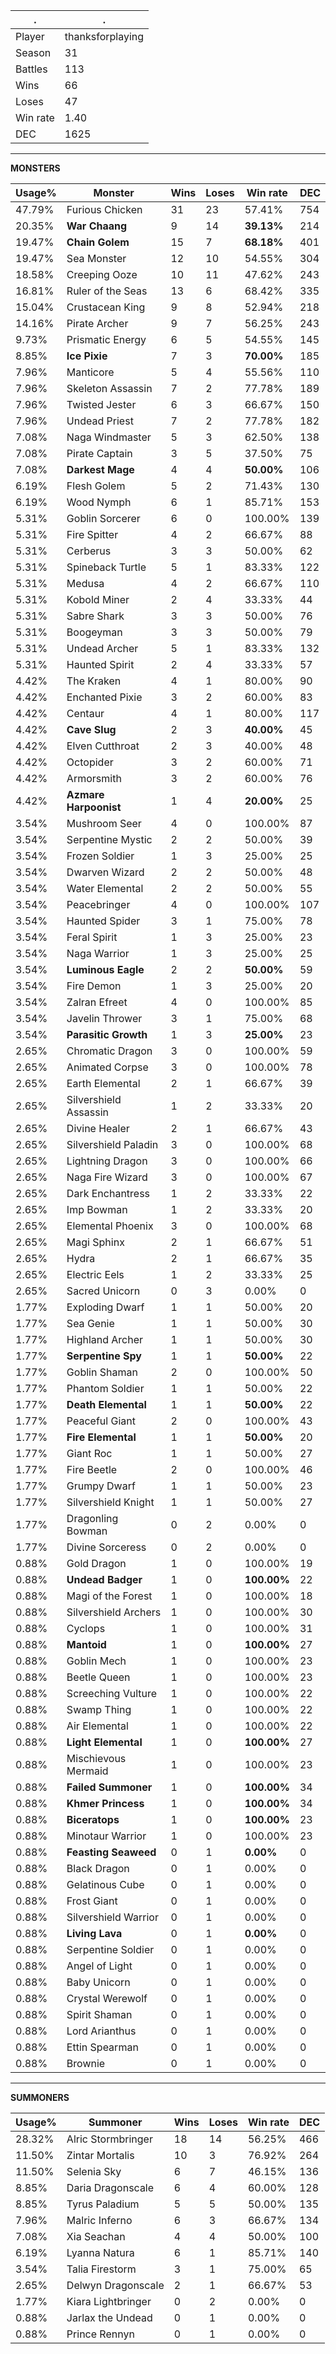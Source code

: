 .|.
|-|-
Player|thanksforplaying
Season|31
Battles|113
Wins|66
Loses|47
Win rate|1.40
DEC|1625

---
**MONSTERS**

Usage%|Monster|Wins|Loses|Win rate|DEC|
-|-|-|-|-|-|
47.79%|Furious Chicken|31|23|57.41%|754|
20.35%|**War Chaang**|9|14|**39.13%**|214|
19.47%|**Chain Golem**|15|7|**68.18%**|401|
19.47%|Sea Monster|12|10|54.55%|304|
18.58%|Creeping Ooze|10|11|47.62%|243|
16.81%|Ruler of the Seas|13|6|68.42%|335|
15.04%|Crustacean King|9|8|52.94%|218|
14.16%|Pirate Archer|9|7|56.25%|243|
9.73%|Prismatic Energy|6|5|54.55%|145|
8.85%|**Ice Pixie**|7|3|**70.00%**|185|
7.96%|Manticore|5|4|55.56%|110|
7.96%|Skeleton Assassin|7|2|77.78%|189|
7.96%|Twisted Jester|6|3|66.67%|150|
7.96%|Undead Priest|7|2|77.78%|182|
7.08%|Naga Windmaster|5|3|62.50%|138|
7.08%|Pirate Captain|3|5|37.50%|75|
7.08%|**Darkest Mage**|4|4|**50.00%**|106|
6.19%|Flesh Golem|5|2|71.43%|130|
6.19%|Wood Nymph|6|1|85.71%|153|
5.31%|Goblin Sorcerer|6|0|100.00%|139|
5.31%|Fire Spitter|4|2|66.67%|88|
5.31%|Cerberus|3|3|50.00%|62|
5.31%|Spineback Turtle|5|1|83.33%|122|
5.31%|Medusa|4|2|66.67%|110|
5.31%|Kobold Miner|2|4|33.33%|44|
5.31%|Sabre Shark|3|3|50.00%|76|
5.31%|Boogeyman|3|3|50.00%|79|
5.31%|Undead Archer|5|1|83.33%|132|
5.31%|Haunted Spirit|2|4|33.33%|57|
4.42%|The Kraken|4|1|80.00%|90|
4.42%|Enchanted Pixie|3|2|60.00%|83|
4.42%|Centaur|4|1|80.00%|117|
4.42%|**Cave Slug**|2|3|**40.00%**|45|
4.42%|Elven Cutthroat|2|3|40.00%|48|
4.42%|Octopider|3|2|60.00%|71|
4.42%|Armorsmith|3|2|60.00%|76|
4.42%|**Azmare Harpoonist**|1|4|**20.00%**|25|
3.54%|Mushroom Seer|4|0|100.00%|87|
3.54%|Serpentine Mystic|2|2|50.00%|39|
3.54%|Frozen Soldier|1|3|25.00%|25|
3.54%|Dwarven Wizard|2|2|50.00%|48|
3.54%|Water Elemental|2|2|50.00%|55|
3.54%|Peacebringer|4|0|100.00%|107|
3.54%|Haunted Spider|3|1|75.00%|78|
3.54%|Feral Spirit|1|3|25.00%|23|
3.54%|Naga Warrior|1|3|25.00%|25|
3.54%|**Luminous Eagle**|2|2|**50.00%**|59|
3.54%|Fire Demon|1|3|25.00%|20|
3.54%|Zalran Efreet|4|0|100.00%|85|
3.54%|Javelin Thrower|3|1|75.00%|68|
3.54%|**Parasitic Growth**|1|3|**25.00%**|23|
2.65%|Chromatic Dragon|3|0|100.00%|59|
2.65%|Animated Corpse|3|0|100.00%|78|
2.65%|Earth Elemental|2|1|66.67%|39|
2.65%|Silvershield Assassin|1|2|33.33%|20|
2.65%|Divine Healer|2|1|66.67%|43|
2.65%|Silvershield Paladin|3|0|100.00%|68|
2.65%|Lightning Dragon|3|0|100.00%|66|
2.65%|Naga Fire Wizard|3|0|100.00%|67|
2.65%|Dark Enchantress|1|2|33.33%|22|
2.65%|Imp Bowman|1|2|33.33%|20|
2.65%|Elemental Phoenix|3|0|100.00%|68|
2.65%|Magi Sphinx|2|1|66.67%|51|
2.65%|Hydra|2|1|66.67%|35|
2.65%|Electric Eels|1|2|33.33%|25|
2.65%|Sacred Unicorn|0|3|0.00%|0|
1.77%|Exploding Dwarf|1|1|50.00%|20|
1.77%|Sea Genie|1|1|50.00%|30|
1.77%|Highland Archer|1|1|50.00%|30|
1.77%|**Serpentine Spy**|1|1|**50.00%**|22|
1.77%|Goblin Shaman|2|0|100.00%|50|
1.77%|Phantom Soldier|1|1|50.00%|22|
1.77%|**Death Elemental**|1|1|**50.00%**|22|
1.77%|Peaceful Giant|2|0|100.00%|43|
1.77%|**Fire Elemental**|1|1|**50.00%**|20|
1.77%|Giant Roc|1|1|50.00%|27|
1.77%|Fire Beetle|2|0|100.00%|46|
1.77%|Grumpy Dwarf|1|1|50.00%|23|
1.77%|Silvershield Knight|1|1|50.00%|27|
1.77%|Dragonling Bowman|0|2|0.00%|0|
1.77%|Divine Sorceress|0|2|0.00%|0|
0.88%|Gold Dragon|1|0|100.00%|19|
0.88%|**Undead Badger**|1|0|**100.00%**|22|
0.88%|Magi of the Forest|1|0|100.00%|18|
0.88%|Silvershield Archers|1|0|100.00%|30|
0.88%|Cyclops|1|0|100.00%|31|
0.88%|**Mantoid**|1|0|**100.00%**|27|
0.88%|Goblin Mech|1|0|100.00%|23|
0.88%|Beetle Queen|1|0|100.00%|23|
0.88%|Screeching Vulture|1|0|100.00%|22|
0.88%|Swamp Thing|1|0|100.00%|22|
0.88%|Air Elemental|1|0|100.00%|22|
0.88%|**Light Elemental**|1|0|**100.00%**|27|
0.88%|Mischievous Mermaid|1|0|100.00%|23|
0.88%|**Failed Summoner**|1|0|**100.00%**|34|
0.88%|**Khmer Princess**|1|0|**100.00%**|34|
0.88%|**Biceratops**|1|0|**100.00%**|23|
0.88%|Minotaur Warrior|1|0|100.00%|23|
0.88%|**Feasting Seaweed**|0|1|**0.00%**|0|
0.88%|Black Dragon|0|1|0.00%|0|
0.88%|Gelatinous Cube|0|1|0.00%|0|
0.88%|Frost Giant|0|1|0.00%|0|
0.88%|Silvershield Warrior|0|1|0.00%|0|
0.88%|**Living Lava**|0|1|**0.00%**|0|
0.88%|Serpentine Soldier|0|1|0.00%|0|
0.88%|Angel of Light|0|1|0.00%|0|
0.88%|Baby Unicorn|0|1|0.00%|0|
0.88%|Crystal Werewolf|0|1|0.00%|0|
0.88%|Spirit Shaman|0|1|0.00%|0|
0.88%|Lord Arianthus|0|1|0.00%|0|
0.88%|Ettin Spearman|0|1|0.00%|0|
0.88%|Brownie|0|1|0.00%|0|

---
**SUMMONERS**

Usage%|Summoner|Wins|Loses|Win rate|DEC|
-|-|-|-|-|-|
28.32%|Alric Stormbringer|18|14|56.25%|466|
11.50%|Zintar Mortalis|10|3|76.92%|264|
11.50%|Selenia Sky|6|7|46.15%|136|
8.85%|Daria Dragonscale|6|4|60.00%|128|
8.85%|Tyrus Paladium|5|5|50.00%|135|
7.96%|Malric Inferno|6|3|66.67%|134|
7.08%|Xia Seachan|4|4|50.00%|100|
6.19%|Lyanna Natura|6|1|85.71%|140|
3.54%|Talia Firestorm|3|1|75.00%|65|
2.65%|Delwyn Dragonscale|2|1|66.67%|53|
1.77%|Kiara Lightbringer|0|2|0.00%|0|
0.88%|Jarlax the Undead|0|1|0.00%|0|
0.88%|Prince Rennyn|0|1|0.00%|0|
